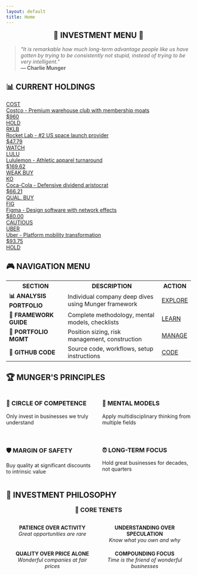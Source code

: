 ```yaml
---
layout: default
title: Home
---
```


<div class="menu-card">
  <h2 style="text-align: center; margin-top: 0;">🎯 INVESTMENT MENU 🎯</h2>
  
  <blockquote>
    <em>"It is remarkable how much long-term advantage people like us have gotten by trying to be consistently not stupid, instead of trying to be very intelligent."</em><br>
    <strong>— Charlie Munger</strong>
  </blockquote>
</div>



## 📊 CURRENT HOLDINGS

<a href="/analysis/COST_analysis_20250921/" class="stock-link">
<div class="stock-card">
  <div class="stock-info">
    <div class="stock-ticker">COST</div>
    <div class="stock-description">Costco - Premium warehouse club with membership moats</div>
  </div>
  <div class="stock-price">$960</div>
  <div class="recommendation hold">HOLD</div>
</div>
</a>

<a href="/analysis/RKLB_business_explanation_20250921/" class="stock-link">
<div class="stock-card">
  <div class="stock-info">
    <div class="stock-ticker">RKLB</div>
    <div class="stock-description">Rocket Lab - #2 US space launch provider</div>
  </div>
  <div class="stock-price">$47.79</div>
  <div class="recommendation hold">WATCH</div>
</div>
</a>

<a href="/analysis/LULU_analysis_20250920/" class="stock-link">
<div class="stock-card">
  <div class="stock-info">
    <div class="stock-ticker">LULU</div>
    <div class="stock-description">Lululemon - Athletic apparel turnaround</div>
  </div>
  <div class="stock-price">$169.62</div>
  <div class="recommendation buy">WEAK BUY</div>
</div>
</a>

<a href="/analysis/KO_analysis_20250920/" class="stock-link">
<div class="stock-card">
  <div class="stock-info">
    <div class="stock-ticker">KO</div>
    <div class="stock-description">Coca-Cola - Defensive dividend aristocrat</div>
  </div>
  <div class="stock-price">$66.21</div>
  <div class="recommendation buy">QUAL. BUY</div>
</div>
</a>

<a href="/analysis/FIG_analysis_20250920/" class="stock-link">
<div class="stock-card">
  <div class="stock-info">
    <div class="stock-ticker">FIG</div>
    <div class="stock-description">Figma - Design software with network effects</div>
  </div>
  <div class="stock-price">$80.00</div>
  <div class="recommendation hold">CAUTIOUS</div>
</div>
</a>

<a href="/analysis/UBER_analysis_20250921/" class="stock-link">
<div class="stock-card">
  <div class="stock-info">
    <div class="stock-ticker">UBER</div>
    <div class="stock-description">Uber - Platform mobility transformation</div>
  </div>
  <div class="stock-price">$93.75</div>
  <div class="recommendation hold">HOLD</div>
</div>
</a>

## 🎮 NAVIGATION MENU

<div class="menu-card">
  <table style="margin: 0;">
    <tr>
      <th>SECTION</th>
      <th>DESCRIPTION</th>
      <th>ACTION</th>
    </tr>
    <tr>
      <td><strong>📊 ANALYSIS PORTFOLIO</strong></td>
      <td>Individual company deep dives using Munger framework</td>
      <td><a href="/analysis/" class="retro-button">EXPLORE</a></td>
    </tr>
    <tr>
      <td><strong>🧠 FRAMEWORK GUIDE</strong></td>
      <td>Complete methodology, mental models, checklists</td>
      <td><a href="/framework/" class="retro-button">LEARN</a></td>
    </tr>
    <tr>
      <td><strong>💼 PORTFOLIO MGMT</strong></td>
      <td>Position sizing, risk management, construction</td>
      <td><a href="/portfolio/" class="retro-button">MANAGE</a></td>
    </tr>
    <tr>
      <td><strong>🔧 GITHUB CODE</strong></td>
      <td>Source code, workflows, setup instructions</td>
      <td><a href="https://github.com/ohmji/wwqi" class="retro-button">CODE</a></td>
    </tr>
  </table>
</div>

## 🏆 MUNGER'S PRINCIPLES

<div class="menu-card">
  <div style="display: grid; grid-template-columns: repeat(auto-fit, minmax(200px, 1fr)); gap: 20px;">
    <div>
      <h3>🎯 CIRCLE OF COMPETENCE</h3>
      <p>Only invest in businesses we truly understand</p>
    </div>
    <div>
      <h3>🧠 MENTAL MODELS</h3>
      <p>Apply multidisciplinary thinking from multiple fields</p>
    </div>
    <div>
      <h3>🛡️ MARGIN OF SAFETY</h3>
      <p>Buy quality at significant discounts to intrinsic value</p>
    </div>
    <div>
      <h3>⏰ LONG-TERM FOCUS</h3>
      <p>Hold great businesses for decades, not quarters</p>
    </div>
  </div>
</div>


## 💎 INVESTMENT PHILOSOPHY

<div class="menu-card" style="text-align: center;">
  <h3 style="margin-top: 0;">🧭 CORE TENETS</h3>
  
  <div style="display: flex; justify-content: space-around; flex-wrap: wrap; margin: 20px 0;">
    <div style="flex: 1; min-width: 200px; margin: 10px;">
      <strong>PATIENCE OVER ACTIVITY</strong><br>
      <em>Great opportunities are rare</em>
    </div>
    <div style="flex: 1; min-width: 200px; margin: 10px;">
      <strong>UNDERSTANDING OVER SPECULATION</strong><br>
      <em>Know what you own and why</em>
    </div>
    <div style="flex: 1; min-width: 200px; margin: 10px;">
      <strong>QUALITY OVER PRICE ALONE</strong><br>
      <em>Wonderful companies at fair prices</em>
    </div>
    <div style="flex: 1; min-width: 200px; margin: 10px;">
      <strong>COMPOUNDING FOCUS</strong><br>
      <em>Time is the friend of wonderful businesses</em>
    </div>
  </div>
</div>
